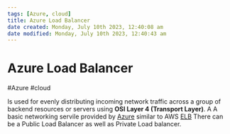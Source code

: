 ```yaml
---
tags: [Azure, cloud]
title: Azure Load Balancer
date created: Monday, July 10th 2023, 12:40:08 am
date modified: Monday, July 10th 2023, 12:40:43 am
---
```

# Azure Load Balancer
#Azure #cloud 

Is used for evenly distributing incoming network traffic across a group of backend resources or servers using **OSI Layer 4 (Transport Layer)**. A A basic networking servile provided by [Azure](Cloud%20Computing/Azure/Azure.md) similar to AWS [ELB](Cloud%20Computing/AWS/Compute/ELB.md) There can be a Public Load Balancer as well as Private Load balancer.
